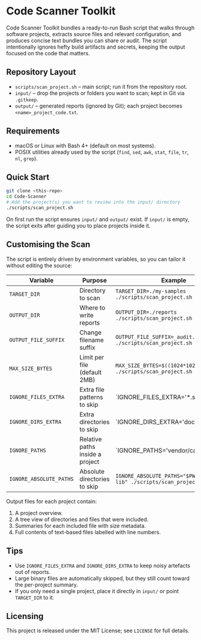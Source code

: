 # Code Scanner Toolkit

Code Scanner Toolkit bundles a ready-to-run Bash script that walks through software projects, extracts source files and relevant configuration, and produces concise text bundles you can share or audit. The script intentionally ignores hefty build artifacts and secrets, keeping the output focused on the code that matters.

## Repository Layout
- `scripts/scan_project.sh` – main script; run it from the repository root.
- `input/` – drop the projects or folders you want to scan; kept in Git via `.gitkeep`.
- `output/` – generated reports (ignored by Git); each project becomes `<name>_project_code.txt`.

## Requirements
- macOS or Linux with Bash 4+ (default on most systems).
- POSIX utilities already used by the script (`find`, `sed`, `awk`, `stat`, `file`, `tr`, `nl`, `grep`).

## Quick Start
```bash
git clone <this-repo>
cd Code-Scanner
# Add the project(s) you want to review into the input/ directory
./scripts/scan_project.sh
```

On first run the script ensures `input/` and `output/` exist. If `input/` is empty, the script exits after guiding you to place projects inside it.

## Customising the Scan
The script is entirely driven by environment variables, so you can tailor it without editing the source:

| Variable | Purpose | Example |
| --- | --- | --- |
| `TARGET_DIR` | Directory to scan | `TARGET_DIR=./my-samples ./scripts/scan_project.sh` |
| `OUTPUT_DIR` | Where to write reports | `OUTPUT_DIR=./reports ./scripts/scan_project.sh` |
| `OUTPUT_FILE_SUFFIX` | Change filename suffix | `OUTPUT_FILE_SUFFIX=_audit.txt ./scripts/scan_project.sh` |
| `MAX_SIZE_BYTES` | Limit per file (default 2MB) | `MAX_SIZE_BYTES=$((1024*1024)) ./scripts/scan_project.sh` |
| `IGNORE_FILES_EXTRA` | Extra file patterns to skip | `IGNORE_FILES_EXTRA='*.snap|*.bin' ./scripts/scan_project.sh` |
| `IGNORE_DIRS_EXTRA` | Extra directories to skip | `IGNORE_DIRS_EXTRA='docs|examples' ./scripts/scan_project.sh` |
| `IGNORE_PATHS` | Relative paths inside a project | `IGNORE_PATHS='vendor/cache|data/generated' ./scripts/scan_project.sh` |
| `IGNORE_ABSOLUTE_PATHS` | Absolute directories to skip | `IGNORE_ABSOLUTE_PATHS="$PWD/input/big-lib" ./scripts/scan_project.sh` |

Output files for each project contain:
1. A project overview.
2. A tree view of directories and files that were included.
3. Summaries for each included file with size metadata.
4. Full contents of text-based files labelled with line numbers.

## Tips
- Use `IGNORE_FILES_EXTRA` and `IGNORE_DIRS_EXTRA` to keep noisy artefacts out of reports.
- Large binary files are automatically skipped, but they still count toward the per-project summary.
- If you only need a single project, place it directly in `input/` or point `TARGET_DIR` to it.

## Licensing
This project is released under the MIT License; see `LICENSE` for full details.

